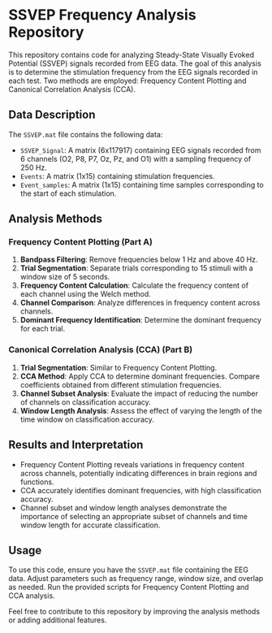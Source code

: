 # SSVEP Frequency Analysis Repository

This repository contains code for analyzing Steady-State Visually Evoked Potential (SSVEP) signals recorded from EEG data. The goal of this analysis is to determine the stimulation frequency from the EEG signals recorded in each test. Two methods are employed: Frequency Content Plotting and Canonical Correlation Analysis (CCA).

## Data Description

The `SSVEP.mat` file contains the following data:

- `SSVEP_Signal`: A matrix (6x117917) containing EEG signals recorded from 6 channels (O2, P8, P7, Oz, Pz, and O1) with a sampling frequency of 250 Hz.
- `Events`: A matrix (1x15) containing stimulation frequencies.
- `Event_samples`: A matrix (1x15) containing time samples corresponding to the start of each stimulation.

## Analysis Methods

### Frequency Content Plotting (Part A)

1. **Bandpass Filtering**: Remove frequencies below 1 Hz and above 40 Hz.
2. **Trial Segmentation**: Separate trials corresponding to 15 stimuli with a window size of 5 seconds.
3. **Frequency Content Calculation**: Calculate the frequency content of each channel using the Welch method.
4. **Channel Comparison**: Analyze differences in frequency content across channels.
5. **Dominant Frequency Identification**: Determine the dominant frequency for each trial.

### Canonical Correlation Analysis (CCA) (Part B)

1. **Trial Segmentation**: Similar to Frequency Content Plotting.
2. **CCA Method**: Apply CCA to determine dominant frequencies. Compare coefficients obtained from different stimulation frequencies.
3. **Channel Subset Analysis**: Evaluate the impact of reducing the number of channels on classification accuracy.
4. **Window Length Analysis**: Assess the effect of varying the length of the time window on classification accuracy.

## Results and Interpretation

- Frequency Content Plotting reveals variations in frequency content across channels, potentially indicating differences in brain regions and functions.
- CCA accurately identifies dominant frequencies, with high classification accuracy.
- Channel subset and window length analyses demonstrate the importance of selecting an appropriate subset of channels and time window length for accurate classification.

## Usage

To use this code, ensure you have the `SSVEP.mat` file containing the EEG data. Adjust parameters such as frequency range, window size, and overlap as needed. Run the provided scripts for Frequency Content Plotting and CCA analysis.

Feel free to contribute to this repository by improving the analysis methods or adding additional features.

